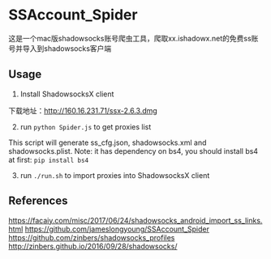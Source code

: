 # SSAccount_Spider
这是一个mac版shadowsocks账号爬虫工具，爬取xx.ishadowx.net的免费ss账号并导入到shadowsocks客户端<br>

## Usage

1. Install ShadowsocksX client

下载地址：http://160.16.231.71/ssx-2.6.3.dmg

2. run `python Spider.js` to get proxies list

This script will generate ss_cfg.json, shadowsocks.xml and shadowsocks.plist.
Note: it has dependency on bs4, you should install bs4 at first: `pip install bs4`

3. run `./run.sh` to import proxies into ShadowsocksX client

## References

https://facaiy.com/misc/2017/06/24/shadowsocks_android_import_ss_links.html
https://github.com/jameslongyoung/SSAccount_Spider
https://github.com/zinbers/shadowsocks_profiles
http://zinbers.github.io/2016/09/28/shadowsocks/

